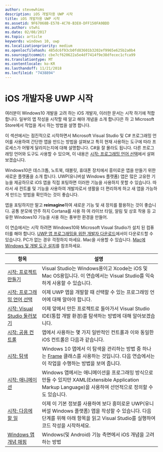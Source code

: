 ```yaml
---
author: stevewhims
description: iOS 개발자용 UWP 시작
title: iOS 개발자용 UWP 시작
ms.assetid: 9F67068B-E578-4C70-B3E0-DFF150FA9BDD
ms.author: stwhi
ms.date: 02/08/2017
ms.topic: article
keywords: windows 10, uwp
ms.localizationpriority: medium
ms.openlocfilehash: 485dc6f93cb0fd83601b3202ef9965e625b2a0b4
ms.sourcegitcommit: cbe7cf620622a5e4df7414f9e38dfecec1cfca99
ms.translationtype: MT
ms.contentlocale: ko-KR
ms.lasthandoff: 11/21/2018
ms.locfileid: "7438894"
---
```

# <a name="getting-started-with-uwp-for-ios-developers"></a>iOS 개발자용 UWP 시작


여러분이 Windows10 개발을 고려 하는 iOS 개발자, 이러한 문서는 시작 하기에 적합 합니다. 일부의 앱 작성을 시작할 때 알고 해야 개념을 소개 합니다은 하 고 Microsoft Store에서 작업을 게시 하는 방법을 설명 합니다.

이 섹션에서는 점진적으로 시작하면서 Microsoft Visual Studio 및 C# 프로그래밍 언어를 사용하여 간단한 앱을 만드는 방법을 살펴보고 특히 현재 사용하는 도구에 따라 프로세스가 어떻게 달라지는지에 대해 설명합니다. C#을 잘 몰라도 됩니다. 다른 프로그래밍 언어와 도구도 사용할 수 있으며, 이 내용은 [시작: 프로그래밍 언어 선택](getting-started-choosing-a-programming-language.md)에서 살펴보겠습니다.

Windows10은 데스크톱, 노트북, 태블릿, 휴대폰 장치에서 흥미로운 앱을 만들기 위한 새로운 플랫폼을 소개 합니다. UWP(유니버설 Windows 플랫폼) 앱은 많은 고유한 기능을 제공하므로 iOS 앱을 직접 포팅하면 이러한 기능을 사용하지 못할 수 있습니다. 따라서 새 컨트롤 및 기능을 사용하여 개발자로서 생활을 더 편리하게 하고 새 앱을 가능하게 만드는 방법을 확인하는 것이 좋습니다.

앱을 포팅하지만 말고 **reimagine**하여 새로운 기능 및 새 장치를 활용하는 것이 좋습니다. 공통 분모에 안주 하지 Cortana를 사용 하 여 라이브 타일, 알림 및 상호 작용 등 고유한 Windows10 기능을 사용 하는 풍부한 환경을 만들어.

이 연습에서는 시작 하려면 Windows10와 Microsoft Visual Studio가 설치 된 컴퓨터를 해야 합니다. [UWP 앱 프로그래밍을 위한 개발자 다운로드](https://developer.microsoft.com/en-us/windows/downloads)에서이 다운로드할 수 있습니다. PC가 없는 경우 걱정하지 마세요. Mac을 사용할 수 있습니다. [Mac에 Windows 및 개발 도구 설치](setting-up-your-mac-with-windows-10.md)를 참조하세요.

| 항목 | 설명 |
|-------|-------------|
| [시작: 프로젝트 만들기](getting-started-creating-a-project.md) | Visual Studio는 Windows용이고 Xcode는 iOS 및 Mac OS용입니다. 이 연습에서는 Visual Studio를 익숙하게 사용할 수 있습니다. |
| [시작: 프로그래밍 언어 선택](getting-started-choosing-a-programming-language.md) | 이제 UWP 앱을 개발할 때 선택할 수 있는 프로그래밍 언어에 대해 알아야 합니다. |
| [시작: Visual Studio 둘러보기](getting-started-getting-around-in-visual-studio.md) | 이제 앞에서 만든 프로젝트로 돌아가서 Visual Studio IDE(통합 개발 환경)를 탐색하는 방법에 대해 알아보겠습니다. |
| [시작: 공용 컨트롤](getting-started-common-controls.md) | 앱에서 사용하는 몇 가지 일반적인 컨트롤과 이와 동일한 iOS 컨트롤은 다음과 같습니다. |
| [시작: 탐색](getting-started-navigation.md) | Windows 10 앱에서 이 탐색을 관리하는 방법 중 하나는 [Frame](https://msdn.microsoft.com/library/windows/apps/br242682) 클래스를 사용하는 것입니다. 다음 연습에서는 이 작업을 수행하는 방법을 보여 줍니다. |
| [시작: 애니메이션](getting-started-animation.md) | Windows 앱에서는 애니메이션을 프로그래밍 방식으로 만들 수 있지만 XAML(Extensible Application Markup Language)을 사용하여 선언적으로 정의할 수도 있습니다. |
| [시작: 다음에 할 일](getting-started-what-next.md) | 이제 이 기본 정보를 사용하여 보다 흥미로운 UWP(유니버설 Windows 플랫폼) 앱을 작성할 수 있습니다. 다음 단계를 위해 아래 항목을 읽고 Visual Studio를 실행하여 코드 작성을 시작하세요. |
| [Windows 앱 개념 매핑](https://msdn.microsoft.com//windows/uwp/porting/android-ios-uwp-map) | Windows(및 Android) 기능 측면에서 iOS 개념을 고려하는 방법 |

 

 

 
